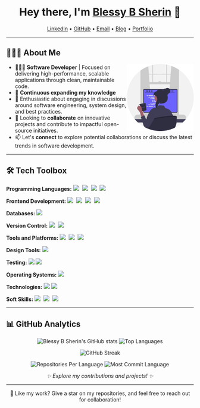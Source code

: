 <h1 align="center">Hey there, I'm <a href="https://www.linkedin.com/in/blessy-b-sherin-0799271a7/">Blessy B Sherin</a> 👋</h1>

<!--- Social and Contact Links -->
<p align="center">
  <a href="https://www.linkedin.com/in/blessy-b-sherin-0799271a7/">LinkedIn</a> •
  <a href="https://github.com/Blessy-B-Sherin">GitHub</a> •
  <a href="mailto:blessysherin995@gmail.com">Email</a> •
  <a href="https://dev.to/blessy-b-sherin">Blog</a> •
  <a href="https://blessybsherin.netlify.app/">Portfolio</a>
</p>

---

## 👩🏻‍💻 About Me

<img src="Assets/illustration.svg" align="right" width="180px" alt="Blessy B Sherin's Illustration">


- 👨🏻‍💻 **Software Developer** | Focused on delivering high-performance, scalable applications through clean, maintainable code.
- 🌱 **Continuous expanding my knowledge**
- 💬 Enthusiastic about engaging in discussions around software engineering, system design, and best practices.
- 👯 Looking to **collaborate** on innovative projects and contribute to impactful open-source initiatives.
- 📫 Let's **connect** to explore potential collaborations or discuss the latest trends in software development.

---

## 🛠 Tech Toolbox

**Programming Languages:**
<img src="https://img.shields.io/badge/-JavaScript-EDD222?logo=javascript&logoColor=white&style=flat">&nbsp;
<img src="https://img.shields.io/badge/-Java-ED8B00?logo=java&logoColor=white&style=flat">&nbsp;
<img src="https://img.shields.io/badge/-HTML5-DE5934?logo=HTML5&logoColor=white&style=flat">&nbsp;
<img src="https://img.shields.io/badge/-CSS3-2275B2?logo=CSS3&logoColor=white&style=flat">&nbsp;

**Frontend Development:**
<img src="https://img.shields.io/badge/-React-61DAFB?logo=react&logoColor=white&style=flat">&nbsp;
<img src="https://img.shields.io/badge/-Redux-764ABC?logo=redux&logoColor=white&style=flat">&nbsp;
<img src="https://img.shields.io/badge/-Bootstrap-563D7C?logo=bootstrap&logoColor=white&style=flat">&nbsp;
<img src="https://img.shields.io/badge/-Material--UI-007FFF?logo=mui&logoColor=white&style=flat">&nbsp;

**Databases:**
<img src="https://img.shields.io/badge/-MySQL-4479A1?logo=mysql&logoColor=white&style=flat">&nbsp;

**Version Control:**
<img src="https://img.shields.io/badge/-Git-F05032?logo=git&logoColor=white&style=flat">&nbsp;
<img src="https://img.shields.io/badge/-GitHub-181717?logo=github&logoColor=white&style=flat">&nbsp;

**Tools and Platforms:**
<img src="https://img.shields.io/badge/-Visual%20Studio%20Code-007ACC?logo=visual-studio-code&logoColor=white&style=flat">&nbsp;
<img src="https://img.shields.io/badge/-IntelliJ%20IDEA-000000?logo=intellijidea&logoColor=white&style=flat"> 
<img src="https://img.shields.io/badge/-npm-CB3837?logo=npm&logoColor=white&style=flat">

**Design Tools:**
<img src="https://img.shields.io/badge/-Figma-F24E1E?logo=figma&logoColor=white&style=flat">

**Testing:**
<img src="https://img.shields.io/badge/-TestFlight-2C3E50?logo=apple&logoColor=white&style=flat">
<img src="https://img.shields.io/badge/-End%20User%20Testing-FF5722?logo=testing&logoColor=white&style=flat">

**Operating Systems:**
<img src="https://img.shields.io/badge/-Windows-0078D6?logo=windows&logoColor=white&style=flat">&nbsp;

**Technologies:**
<img src="https://img.shields.io/badge/-RESTful%20API%20Integration-4CAF50?logo=api&logoColor=white&style=flat">
<img src="https://img.shields.io/badge/-Chrome%20Extension%20Development-F44336?logo=chrome&logoColor=white&style=flat">

**Soft Skills:**
<img src="https://img.shields.io/badge/-Problem--Solving-FF9800?style=flat&logo=solved&logoColor=white">  <img src="https://img.shields.io/badge/-Collaboration-2196F3?style=flat&logo=group&logoColor=white">  <img src="https://img.shields.io/badge/-Communication-4CAF50?style=flat&logo=speech&logoColor=white"> 


---

## 📊 GitHub Analytics

<p align="center">
  <img height="180em" src="https://github-readme-stats.vercel.app/api?username=Blessy-B-Sherin&show_icons=true&theme=radical" alt="Blessy B Sherin's GitHub stats" />
  <img height="180em" src="https://github-readme-stats.vercel.app/api/top-langs/?username=Blessy-B-Sherin&layout=compact&theme=radical" alt="Top Languages" />
</p>

<p align="center">
  <img height="180em" src="https://github-readme-streak-stats.herokuapp.com/?user=Blessy-B-Sherin&theme=radical&hide_border=true" alt="GitHub Streak" />
</p>

<p align="center">
  <img height="180em" src="https://github-profile-summary-cards.vercel.app/api/cards/repos-per-language?username=Blessy-B-Sherin&theme=radical" alt="Repositories Per Language" />
  <img height="180em" src="https://github-profile-summary-cards.vercel.app/api/cards/most-commit-language?username=Blessy-B-Sherin&theme=radical" alt="Most Commit Language" />
</p>

<p align="center">
  <i>✨ Explore my contributions and projects! ✨</i>
</p>




---

<p align="center">🌟 Like my work? Give a star on my repositories, and feel free to reach out for collaboration!</p>

